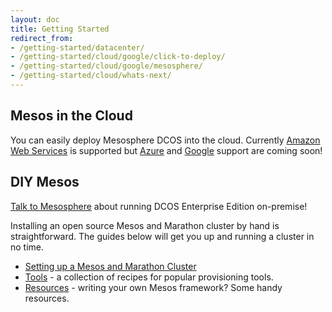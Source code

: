 ```yaml
---
layout: doc
title: Getting Started
redirect_from: 
- /getting-started/datacenter/
- /getting-started/cloud/google/click-to-deploy/
- /getting-started/cloud/google/mesosphere/
- /getting-started/cloud/whats-next/
---
```


## Mesos in the Cloud

You can easily deploy Mesosphere DCOS into the cloud. Currently [Amazon Web Services](http://mesosphere.com/amazon) is supported but [Azure](https://mesosphere.com/azure/) and [Google](https://mesosphere.com/google/) support are coming soon!

## DIY Mesos

[Talk to Mesosphere](https://mesosphere.com/product/) about running DCOS Enterprise Edition on-premise!

Installing an open source Mesos and Marathon cluster by hand is straightforward. The guides below will get you up and running a cluster in no time.

+ [Setting up a Mesos and Marathon Cluster](install)
+ [Tools](tools) - a collection of recipes for popular provisioning tools.
+ [Resources](resources) - writing your own Mesos framework? Some handy resources.